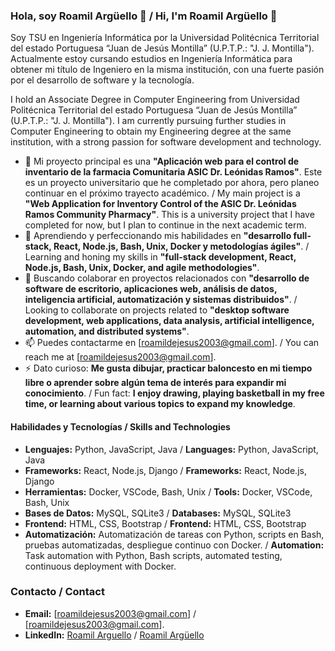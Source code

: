 ### Hola, soy Roamil Argüello 👋 / Hi, I'm Roamil Argüello 👋

Soy TSU en Ingeniería Informática por la Universidad Politécnica Territorial del estado Portuguesa “Juan de Jesús Montilla” (U.P.T.P.: "J. J. Montilla"). Actualmente estoy cursando estudios en Ingeniería Informática para obtener mi título de Ingeniero en la misma institución, con una fuerte pasión por el desarrollo de software y la tecnología.

I hold an Associate Degree in Computer Engineering from Universidad Politécnica Territorial del estado Portuguesa “Juan de Jesús Montilla” (U.P.T.P.: "J. J. Montilla"). I am currently pursuing further studies in Computer Engineering to obtain my Engineering degree at the same institution, with a strong passion for software development and technology.

- 🔭 Mi proyecto principal es una **"Aplicación web para el control de inventario de la farmacia Comunitaria ASIC Dr. Leónidas Ramos"**. Este es un proyecto universitario que he completado por ahora, pero planeo continuar en el próximo trayecto académico. / My main project is a **"Web Application for Inventory Control of the ASIC Dr. Leónidas Ramos Community Pharmacy"**. This is a university project that I have completed for now, but I plan to continue in the next academic term.
- 🌱 Aprendiendo y perfeccionando mis habilidades en **"desarrollo full-stack, React, Node.js, Bash, Unix, Docker y metodologías ágiles"**. / Learning and honing my skills in **"full-stack development, React, Node.js, Bash, Unix, Docker, and agile methodologies"**.
- 👯 Buscando colaborar en proyectos relacionados con **"desarrollo de software de escritorio, aplicaciones web, análisis de datos, inteligencia artificial, automatización y sistemas distribuidos"**. / Looking to collaborate on projects related to **"desktop software development, web applications, data analysis, artificial intelligence, automation, and distributed systems"**.
- 📫 Puedes contactarme en [roamildejesus2003@gmail.com]. / You can reach me at [roamildejesus2003@gmail.com].
- ⚡ Dato curioso: **Me gusta dibujar, practicar baloncesto en mi tiempo libre o aprender sobre algún tema de interés para expandir mi conocimiento**. / Fun fact: **I enjoy drawing, playing basketball in my free time, or learning about various topics to expand my knowledge**.

#### Habilidades y Tecnologías / Skills and Technologies
- **Lenguajes:** Python, JavaScript, Java / **Languages:** Python, JavaScript, Java
- **Frameworks:** React, Node.js, Django / **Frameworks:** React, Node.js, Django
- **Herramientas:** Docker, VSCode, Bash, Unix / **Tools:** Docker, VSCode, Bash, Unix
- **Bases de Datos:** MySQL, SQLite3 / **Databases:** MySQL, SQLite3
- **Frontend:** HTML, CSS, Bootstrap / **Frontend:** HTML, CSS, Bootstrap
- **Automatización:** Automatización de tareas con Python, scripts en Bash, pruebas automatizadas, despliegue continuo con Docker. / **Automation:** Task automation with Python, Bash scripts, automated testing, continuous deployment with Docker.

### Contacto / Contact
- **Email:** [roamildejesus2003@gmail.com] / [roamildejesus2003@gmail.com].
- **LinkedIn:** [Roamil Arguello](https://www.linkedin.com/in/roamil-arg%C3%BCello-a76b57273/?locale=es_ES) / [Roamil Argüello](www.linkedin.com/in/roamil-argüello-a76b57273)
